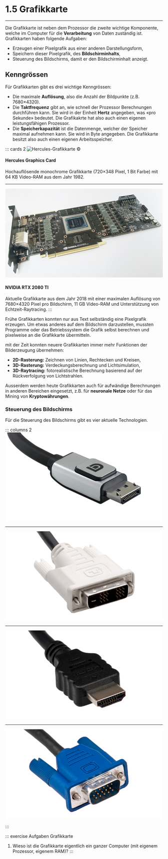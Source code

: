 # 1.5 Grafikkarte
---

Die Grafikkarte ist neben dem Prozessor die zweite wichtige Komponente, welche im Computer für die **Verarbeitung** von Daten zuständig ist. Grafikkarten haben folgende Aufgaben:

- Erzeugen einer Pixelgrafik aus einer anderen Darstellungsform,
- Speichern dieser Pixelgrafik, des **Bildschirminhalts**,
- Steuerung des Bildschirms, damit er den Bildschirminhalt anzeigt.


## Kenngrössen

Für Grafikkarten gibt es drei wichtige Kenngrössen:

- Die maximale **Auflösung**, also die Anzahl der Bildpunkte (z.B. 7680×4320).
- Die **Taktfrequenz** gibt an, wie schnell der Prozessor Berechnungen durchführen kann. Sie wird in der Einheit **Hertz** angegeben, was «pro Sekunde» bedeutet. Die Grafikakrte hat also auch einen eigenen leistungsfähigen Prozessor.
- Die **Speicherkapazität** ist die Datenmenge, welcher der Speicher maximal aufnehmen kann. Sie wird in Byte angegeben. Die Grafikkarte besitzt also auch einen eigenen Arbeitsspeicher.


::: cards 2
![Hercules-Grafikkarte ©](./hercules.png)
#### Hercules Graphics Card
Hochauflösende monochrome Grafikkarte (720×348 Pixel, 1 Bit Farbe) mit 64 KB Video-RAM aus dem Jahr 1982.

***
![NVIDIA RTX 2080 TI-Grafikkarte ©](./nvidia-rtx-2080-ti.jpg)
#### NVIDIA RTX 2080 TI
Aktuelle Grafikkarte aus dem Jahr 2018 mit einer maximalen Auflösung von 7680×4320 Pixel pro Bildschirm, 11 GB Video-RAM und Unterstützung von Echtzeit-Raytracing.
:::

Frühe Grafikkarten konnten nur aus Text selbständig eine Pixelgrafik erzeugen. Um etwas anderes auf dem Bildschirm darzustellen, mussten Programme oder das Betriebssystem die Grafik selbst berechnen und pixelweise an die Grafikkarte übermitteln.

mit der Zeit konnten neuere Grafikkarten immer mehr Funktionen der Bilderzeugung übernehmen:

- **2D-Rasterung:** Zeichnen von Linien, Rechtecken und Kreisen,
- **3D-Rasterung:** Verdeckungsberechnung und Lichtsimulation,
- **3D-Raytracing:** fotorealistische Berechnung basierend auf der Rückverfolgung von Lichtstrahlen.

Ausserdem werden heute Grafikkarten auch für aufwändige Berechnungen in anderen Bereichen eingesetzt, z.B. für **neuronale Netze** oder für das Mining von **Kryptowährungen**.

### Steuerung des Bildschirms

Für die Steuerung des Bildschirms gibt es vier aktuelle Technologien.

::: columns 2
![Display Port (DP) ©](./dp.png)

***
![Digital Visual Interface (DVI) ©](./dvi.png)

***
![High-Definition Multimedia Interface (HDMI) ©](./hdmi.png)

***
![Video Graphics Array (VGA) ©](./vga.png)

:::

::: exercise Aufgaben Grafikkarte
1. Wieso ist die Grafikkarte eigentlich ein ganzer Computer (mit eigenem Prozessor, eigenem RAM)?
:::
